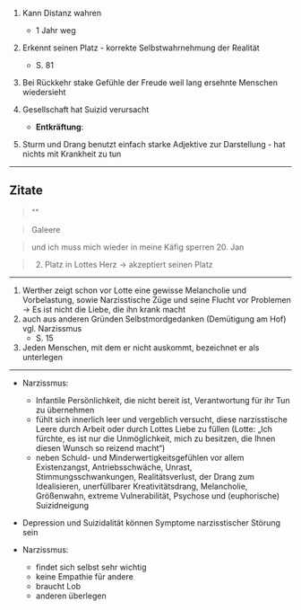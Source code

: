 1. Kann Distanz wahren
	- 1 Jahr weg
2. Erkennt seinen Platz - korrekte Selbstwahrnehmung der Realität
	- S. 81

3. Bei Rückkehr stake Gefühle der Freude weil lang ersehnte Menschen wiedersieht
4. Gesellschaft hat Suizid verursacht
	- **Entkräftung**: 
5. Sturm und Drang benutzt einfach starke Adjektive zur Darstellung - hat nichts mit Krankheit zu tun
---
## Zitate
> ""


> Galeere

> und ich muss mich wieder in meine Käfig sperren 20. Jan

> 2. Platz in Lottes Herz -> akzeptiert seinen Platz



----

1.	Werther zeigt schon vor Lotte eine gewisse Melancholie und Vorbelastung, sowie Narzisstische Züge und seine Flucht vor Problemen -> Es ist nicht die Liebe, die ihn krank macht
2.	auch aus anderen Gründen Selbstmordgedanken (Demütigung am Hof) vgl. Narzissmus
	- S. 15
3.	Jeden Menschen, mit dem er nicht auskommt, bezeichnet er als unterlegen
---
-	Narzissmus:
	-	Infantile Persönlichkeit, die nicht bereit ist, Verantwortung für ihr Tun zu übernehmen	
	-	fühlt sich innerlich leer und vergeblich versucht, diese narzisstische Leere durch Arbeit oder durch Lottes Liebe zu füllen (Lotte: „Ich fürchte, es ist nur die Unmöglichkeit, mich zu besitzen, die Ihnen diesen Wunsch so reizend macht“)
	-	neben Schuld- und Minderwertigkeitsgefühlen vor allem Existenzangst, Antriebsschwäche, Unrast, Stimmungsschwankungen, Realitätsverlust, der Drang zum Idealisieren, unerfüllbarer Kreativitätsdrang, Melancholie, Größenwahn, extreme Vulnerabilität, Psychose und (euphorische) Suizidneigung
-	Depression und Suizidalität können Symptome narzisstischer Störung sein

- Narzissmus:
	- findet sich selbst sehr wichtig
	- keine Empathie für andere
	- braucht Lob
	- anderen überlegen